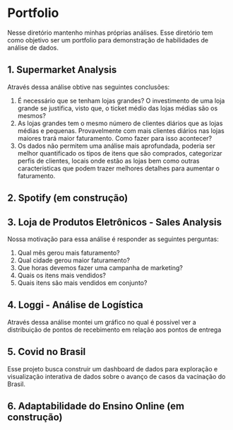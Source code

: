 # Portfolio

Nesse diretório mantenho minhas próprias análises. Esse diretório tem como objetivo ser um portfolio para demonstração de habilidades de análise de dados.

## 1. Supermarket Analysis
Através dessa análise obtive nas seguintes conclusões:
1. É necessário que se tenham lojas grandes? O investimento de uma loja grande se justifica, visto que, o ticket médio das lojas médias são os mesmos?
2. As lojas grandes tem o mesmo número de clientes diários que as lojas médias e pequenas. Provavelmente com mais clientes diários nas lojas maiores trará maior faturamento. Como fazer para isso acontecer?
3. Os dados não permitem uma análise mais aprofundada, poderia ser melhor quantificado os tipos de itens que são comprados, categorizar perfis de clientes, locais onde estão as lojas bem como outras caracteristicas que podem trazer melhores detalhes para aumentar o faturamento.


## 2. Spotify (em construção)


## 3. Loja de Produtos Eletrônicos - Sales Analysis
Nossa motivação para essa análise é responder as seguintes perguntas:
1. Qual mês gerou mais faturamento?
2. Qual cidade gerou maior faturamento?
3. Que horas devemos fazer uma campanha de marketing?
4. Quais os itens mais vendidos?
5. Quais itens são mais vendidos em conjunto?


## 4. Loggi - Análise de Logística
Através dessa análise montei um gráfico no qual é possivel ver a distribuição de pontos de recebimento em relação aos pontos de entrega


## 5. Covid no Brasil
Esse projeto busca construir um dashboard de dados para exploração e visualização interativa de dados sobre o avanço de casos da vacinação do Brasil.


## 6. Adaptabilidade do Ensino Online (em construção)

